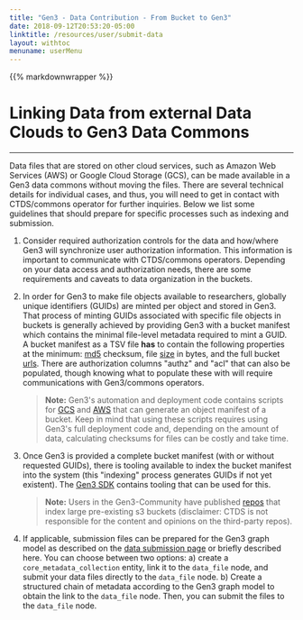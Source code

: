 ```yaml
---
title: "Gen3 - Data Contribution - From Bucket to Gen3"
date: 2018-09-12T20:53:20-05:00
linktitle: /resources/user/submit-data
layout: withtoc
menuname: userMenu
---
```

{{% markdownwrapper %}}
# Linking Data from external Data Clouds to Gen3 Data Commons
***

Data files that are stored on other cloud services, such as Amazon Web Services (AWS) or Google Cloud Storage (GCS), can be made available in a Gen3 data commons without moving the files. There are several technical details for individual cases, and thus, you will need to get in contact with CTDS/commons operator for further inquiries. Below we list some guidelines that should prepare for specific processes such as indexing and submission.

1. Consider required authorization controls for the data and how/where Gen3 will synchronize user authorization information. This information is important to communicate with CTDS/commons operators. Depending on your data access and authorization needs, there are some requirements and caveats to data organization in the buckets.

2. In order for Gen3 to make file objects available to researchers, globally unique identifiers (GUIDs) are minted per object and stored in Gen3. That process of minting GUIDs associated with specific file objects in buckets is generally achieved by providing Gen3 with a bucket manifest which contains the minimal file-level metadata required to mint a GUID. A bucket manifest as a TSV file **has** to contain the following properties at the minimum: <ins>md5</ins> checksum, file <ins>size</ins> in bytes, and the full bucket <ins>urls</ins>. There are authorization columns "authz" and "acl" that can also be populated, though knowing what to populate these with will require communications with Gen3/commons operators.

    > __Note:__ Gen3's automation and deployment code contains scripts for [GCS](https://github.com/uc-cdis/cloud-automation/blob/master/doc/gcp-bucket-manifest.md) and [AWS](https://github.com/uc-cdis/cloud-automation/blob/master/doc/bucket-manifest.md) that can generate an object manifest of a bucket. Keep in mind that using these scripts requires using Gen3's full deployment code and, depending on the amount of data, calculating checksums for files can be costly and take time.

3. Once Gen3 is provided a complete bucket manifest (with or without requested GUIDs), there is tooling available to index the bucket manifest into the system (this "indexing" process generates GUIDs if not yet existent). The [Gen3 SDK](https://github.com/uc-cdis/gen3sdk-python/blob/master/README.md) contains tooling that can be used for this.

    > __Note:__ Users in the Gen3-Community have published [repos](https://github.com/jacquayj/gen3-s3indexer-extramural) that index large pre-existing s3 buckets (disclaimer: CTDS is not responsible for the content and opinions on the third-party repos).

4. If applicable, submission files can be prepared for the Gen3 graph model as described on the [data submission page](https://gen3.org/resources/user/submit-data/#4-submit-additional-project-metadata) or briefly described here. You can choose between two options: a) create a `core_metadata_collection` entity, link it to the `data_file` node, and submit your data files directly to the `data_file` node. b) Create a structured chain of metadata according to the Gen3 graph model to obtain the link to the `data_file` node. Then, you can submit the files to the `data_file` node.
